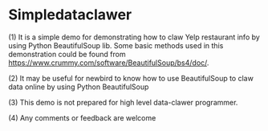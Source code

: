 # Simpledataclawer

(1) It is a simple demo for demonstrating how to claw Yelp restaurant info by using Python BeautifulSoup lib. Some basic methods used in this demonstration could be found from https://www.crummy.com/software/BeautifulSoup/bs4/doc/.

(2) It may be useful for newbird to know how to use BeautifulSoup to claw data online by using Python BeautifulSoup

(3) This demo is not prepared for high level data-clawer programmer.

(4) Any comments or feedback are welcome

